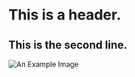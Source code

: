 # This is a header.
## This is the second line.  

![An Example Image](https://octodex.github.com/images/yaktocat.png)
